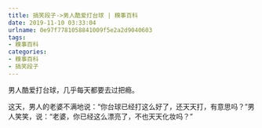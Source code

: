 ```yaml
---
title: 搞笑段子->男人酷爱打台球 | 糗事百科
date: 2019-11-10 03:33:04
urlname: 0e97f7781058841009f5e2a2d9040603
tags: 
- 糗事百科
categories:
- 糗事百科
- 搞笑段子
---
```

男人酷爱打台球，几乎每天都要去过把瘾。

这天，男人的老婆不满地说：“你台球已经打这么好了，还天天打，有意思吗？”男人笑笑，说：“老婆，你已经这么漂亮了，不也天天化妆吗？”


